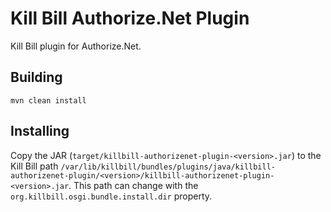 # Kill Bill Authorize.Net Plugin

Kill Bill plugin for Authorize.Net.

## Building
`mvn clean install`

## Installing
Copy the JAR (`target/killbill-authorizenet-plugin-<version>.jar`) to the Kill Bill path `/var/lib/killbill/bundles/plugins/java/killbill-authorizenet-plugin/<version>/killbill-authorizenet-plugin-<version>.jar`. This path can change with the `org.killbill.osgi.bundle.install.dir` property.